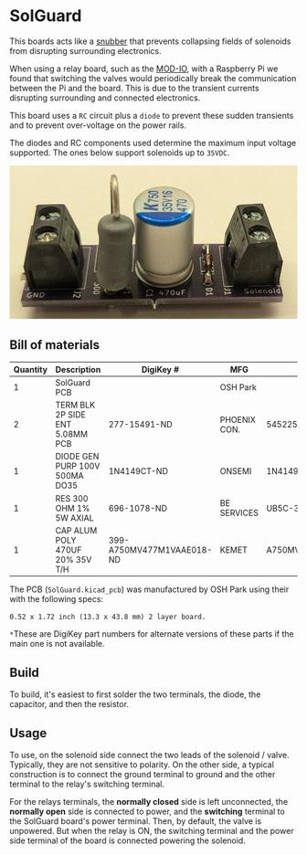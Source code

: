 # SolGuard

This boards acts like a [snubber](https://en.wikipedia.org/wiki/Snubber) that prevents collapsing fields
of solenoids from disrupting surrounding electronics.

When using a relay board, such as the [MOD-IO](https://www.olimex.com/Products/Modules/IO/MOD-IO/open-source-hardware),
with a Raspberry Pi we found that switching the valves would periodically break the communication between the Pi
and the board. This is due to the transient currents disrupting surrounding and connected electronics.

This board uses a `RC` circuit plus a `diode` to prevent these sudden transients and to prevent over-voltage on the
power rails.

The diodes and RC components used determine the maximum input voltage supported. The ones below support
solenoids up to `35VDC`.

![Assembled item](./media/assembled.jpg)

## Bill of materials

| Quantity | Description                     | DigiKey #                 | MFG          | MFG #              | Alt`*` DigiKey #       |
|----------|---------------------------------|---------------------------|--------------|--------------------|------------------------|
| 1        | SolGuard PCB                    |                           | OSH Park     |                    |                        |
| 2        | TERM BLK 2P SIDE ENT 5.08MM PCB | 277-15491-ND              | PHOENIX CON. | 5452257            | 5430360-ND             |
| 1        | DIODE GEN PURP 100V 500MA DO35  | 1N4149CT-ND               | ONSEMI       | 1N4149TR           | 1N4149CT-ND            |
| 1        | RES 300 OHM 1% 5W AXIAL         | 696-1078-ND               | BE SERVICES  | UB5C-300RF1        | RSC-300RCT-ND          |
| 1        | CAP ALUM POLY 470UF 20% 35V T/H | 399-A750MV477M1VAAE018-ND | KEMET        | A750MV477M1VAAE018 | 10-EEH-AZS1V471BCT-ND  |

The PCB (`SolGuard.kicad_pcb`) was manufactured by OSH Park using their with the following specs:

    0.52 x 1.72 inch (13.3 x 43.8 mm) 2 layer board.

`*`These are DigiKey part numbers for alternate versions of these parts if the main one is not available.

## Build

To build, it's easiest to first solder the two terminals, the diode, the capacitor, and then the resistor.

## Usage

To use, on the solenoid side connect the two leads of the solenoid / valve. Typically, they are not sensitive to
polarity. On the other side, a typical construction is to connect the ground terminal to ground and the other terminal
to the relay's switching terminal.

For the relays terminals, the **normally closed** side is left unconnected, the
**normally open** side is connected to power, and the **switching** terminal to the SolGuard board's power terminal.
Then, by default, the valve is unpowered. But when the relay is ON, the switching terminal and the power side terminal
of the board is connected powering the solenoid.
